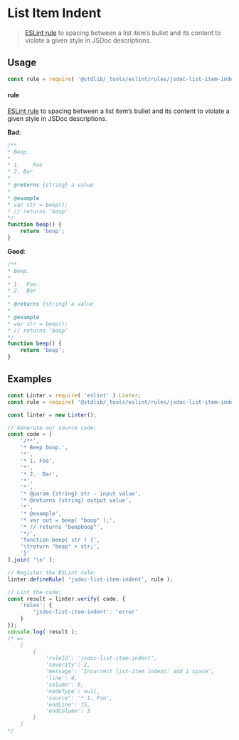 <!--

@license Apache-2.0

Copyright (c) 2018 The Stdlib Authors.

Licensed under the Apache License, Version 2.0 (the "License");
you may not use this file except in compliance with the License.
You may obtain a copy of the License at

   http://www.apache.org/licenses/LICENSE-2.0

Unless required by applicable law or agreed to in writing, software
distributed under the License is distributed on an "AS IS" BASIS,
WITHOUT WARRANTIES OR CONDITIONS OF ANY KIND, either express or implied.
See the License for the specific language governing permissions and
limitations under the License.

-->

# List Item Indent

> [ESLint rule][eslint-rules] to spacing between a list item’s bullet and its content to violate a given style in JSDoc descriptions.

<section class="intro">

</section>

<!-- /.intro -->

<section class="usage">

## Usage

```javascript
const rule = require( '@stdlib/_tools/eslint/rules/jsdoc-list-item-indent' );
```

#### rule

[ESLint rule][eslint-rules] to spacing between a list item’s bullet and its content to violate a given style in JSDoc descriptions.

**Bad**:

<!-- eslint-disable stdlib/jsdoc-list-item-indent, stdlib/jsdoc-list-item-indent, stdlib/jsdoc-markdown-remark -->

```javascript
/**
* Beep.
*
* 1.    Foo
* 2. Bar
*
* @returns {string} a value
*
* @example
* var str = beep();
* // returns 'boop'
*/
function beep() {
    return 'boop';
}
```

**Good**:

<!-- eslint-disable stdlib/jsdoc-list-item-indent, stdlib/jsdoc-markdown-remark -->

```javascript
/**
* Beep.
*
* 1.  Foo
* 2.  Bar
*
* @returns {string} a value
*
* @example
* var str = beep();
* // returns 'boop'
*/
function beep() {
    return 'boop';
}
```

</section>

<!-- /.usage -->

<section class="examples">

## Examples

<!-- eslint no-undef: "error" -->

```javascript
const Linter = require( 'eslint' ).Linter;
const rule = require( '@stdlib/_tools/eslint/rules/jsdoc-list-item-indent' );

const linter = new Linter();

// Generate our source code:
const code = [
    '/**',
    '* Beep boop.',
    '*',
    '* 1. Foo',
    '*',
    '* 2.  Bar',
    '*',
    '*',
    '* @param {string} str - input value',
    '* @returns {string} output value',
    '*',
    '* @example',
    '* var out = beep( "boop" );',
    '* // returns "beepboop"',
    '*/',
    'function beep( str ) {',
    '\treturn "beep" + str;',
    '}'
].join( '\n' );

// Register the ESLint rule:
linter.defineRule( 'jsdoc-list-item-indent', rule );

// Lint the code:
const result = linter.verify( code, {
    'rules': {
        'jsdoc-list-item-indent': 'error'
    }
});
console.log( result );
/* =>
    [
        {
            'ruleId': 'jsdoc-list-item-indent',
            'severity': 2,
            'message': 'Incorrect list-item indent: add 1 space',
            'line': 4,
            'column': 6,
            'nodeType': null,
            'source': '* 1. Foo',
            'endLine': 15,
            'endColumn': 3
        }
    ]
*/
```

</section>

<!-- /.examples -->

<!-- Section for related `stdlib` packages. Do not manually edit this section, as it is automatically populated. -->

<section class="related">

</section>

<!-- /.related -->

<!-- Section for all links. Make sure to keep an empty line after the `section` element and another before the `/section` close. -->

<section class="links">

[eslint-rules]: https://eslint.org/docs/developer-guide/working-with-rules

</section>

<!-- /.links -->
